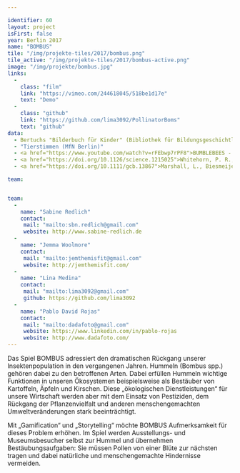 ```yaml
---

identifier: 60
layout: project
isFirst: false
year: Berlin 2017
name: "BOMBUS"
tile: "/img/projekte-tiles/2017/bombus.png"
tile_active: "/img/projekte-tiles/2017/bombus-active.png"
image: "/img/projekte/bombus.jpg"
links:
  -
    class: "film"
    link: "https://vimeo.com/244618045/518be1d17e"
    text: "Demo"
  -
    class: "github"
    link: "https://github.com/lima3092/PollinatorBoms"
    text: "github"
data:
  - Bertuchs "Bilderbuch für Kinder" (Bibliothek für Bildungsgeschichtliche Forschung)"
  - "Tierstimmen (MfN Berlin)"
  - <a href="https://www.youtube.com/watch?v=rFEbwp7rPF8">BUMBLEBEES - The Secret World of Bees - National Geographic Documentary</a>
  - <a href="https://doi.org/10.1126/science.1215025">Whitehorn, P. R., O’Connor, S., Wackers, F. L., & Goulson, D. (2012). Neonicotinoid Pesticide Reduces Bumble Bee Colony Growth and Queen Production. Science, 336(6079), 351–352.</a>
  - <a href="https://doi.org/10.1111/gcb.13867">Marshall, L., Biesmeijer, J. C., Rasmont, P., Vereecken, N. J., Dvorak, L., Fitzpatrick, U., … Dendoncker, N. (2017). The interplay of climate and land use change affects the distribution of EU bumblebees. Global Change Biology.</a>

team:


team:
  -
    name: "Sabine Redlich"
    contact:
     mail: "mailto:sbn.redlich@gmail.com"
     website: http://www.sabine-redlich.de
  -
    name: "Jemma Woolmore"
    contact:
     mail: "mailto:jemthemisfit@gmail.com"
     website: http://jemthemisfit.com/
  -
    name: "Lina Medina"
    contact:
     mail: "mailto:lima3092@gmail.com"
     github: https://github.com/lima3092
  -
    name: "Pablo David Rojas"
    contact:
     mail: "mailto:dadafoto@gmail.com"
     website: https://www.linkedin.com/in/pablo-rojas
     website: http://www.dadafoto.com/
---
```


Das Spiel BOMBUS adressiert den dramatischen Rückgang unserer Insektenpopulation in den vergangenen Jahren. Hummeln (Bombus spp.) gehören dabei zu den betroffenen Arten. Dabei erfüllen Hummeln wichtige Funktionen in unseren Ökosystemen beispielsweise als Bestäuber von Kartoffeln, Äpfeln und Kirschen. Diese „ökologischen Dienstleistungen“ für unsere Wirtschaft werden aber mit dem Einsatz von Pestiziden, dem Rückgang der Pflanzenvielfalt und anderen menschengemachten Umweltveränderungen stark beeinträchtigt. 

Mit „Gamification“ und „Storytelling“ möchte BOMBUS Aufmerksamkeit für dieses Problem erhöhen. Im Spiel werden Ausstellungs- und Museumsbesucher selbst zur Hummel und übernehmen Bestäubungsaufgaben: Sie müssen Pollen von einer Blüte zur nächsten tragen und dabei natürliche und menschengemachte Hindernisse vermeiden.  


